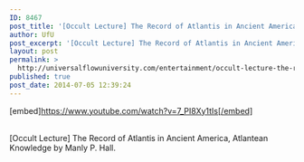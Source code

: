 ```yaml
---
ID: 8467
post_title: '[Occult Lecture] The Record of Atlantis in Ancient America, Atlantean Knowledge'
author: UfU
post_excerpt: '[Occult Lecture] The Record of Atlantis in Ancient America, Atlantean Knowledge by Manly P. Hall.'
layout: post
permalink: >
  http://universalflowuniversity.com/entertainment/occult-lecture-the-record-of-atlantis-in-ancient-america-atlantean-knowledge/
published: true
post_date: 2014-07-05 12:39:24
---
```

[embed]https://www.youtube.com/watch?v=7_PI8Xy1tIs[/embed]</br></br>
<p>[Occult Lecture] The Record of Atlantis in Ancient America, Atlantean Knowledge by Manly P. Hall.</p>